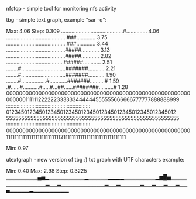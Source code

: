 nfstop - simple tool for monitoring nfs activity 

tbg - simple text graph, example "sar -q":

Max: 4.06	Step: 0.309
..........................................#..............		 4.06
.........................................###.............		 3.75
.........................................###.............		 3.44
........................................#####............		 3.13
........................................#####............		 2.82
.......................................######............		 2.51
........#..............................#######...........		 2.21
........#..............................#######...........		 1.90
........#.................#............#######..........#		 1.59
.#......#...........#.....#...##......########..........#		 1.28
000000000000000000000000000000000000000000000000000000000
000000111111222222333333444444555555666666777777888888999
:::::::::::::::::::::::::::::::::::::::::::::::::::::::::
012345012345012345012345012345012345012345012345012345012
555555555555555555555555555555555555555555555555555555555
:::::::::::::::::::::::::::::::::::::::::::::::::::::::::
000000000000000000000000000000000000000000000000000000000
111111111111111111111111112111111111111111111111111111111
                                                         

Min: 0.97

utextgraph - new version of tbg :)
txt graph with UTF characters
example:

Min: 0.40       Max: 2.98       Step: 0.3225
▁▁▁▁▁▁▁▁▄▅▂▁▁▁▁▁▁▁▁▁▂▁▁▁▁▁▂▂▂▂▁▁▁▁▁▁▁▁▂▆█▅▁▁▁▁▁▁▁▁▁▁▁▁▁▁▂▁▁▂▁▁▁▁▁▁▁▁▁▁▁▂▁▁▂▁▁▁▁▁▂▁▁▂▁▁▂▁▁▂▁▁▄▁▁▁▁▁▂▁▁▁▁▁▁▁▁▁
